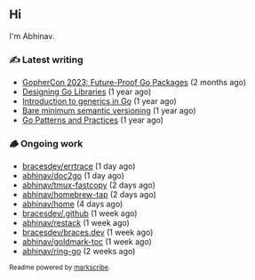 ## Hi

I'm Abhinav.

### ✍️ Latest writing


- [GopherCon 2023: Future-Proof Go Packages](https://abhinavg.net/2023/09/27/future-proof-packages/) (2 months ago)
- [Designing Go Libraries](https://abhinavg.net/2022/12/06/designing-go-libraries/) (1 year ago)
- [Introduction to generics in Go](https://abhinavg.net/2022/11/23/generics-intro/) (1 year ago)
- [Bare minimum semantic versioning](https://abhinavg.net/2022/11/07/semver/) (1 year ago)
- [Go Patterns and Practices](https://abhinavg.net/2022/09/19/go-patterns-and-practices-talk/) (1 year ago)

### 🪵 Ongoing work


- [bracesdev/errtrace](https://github.com/bracesdev/errtrace) (1 day ago)
- [abhinav/doc2go](https://github.com/abhinav/doc2go) (1 day ago)
- [abhinav/tmux-fastcopy](https://github.com/abhinav/tmux-fastcopy) (2 days ago)
- [abhinav/homebrew-tap](https://github.com/abhinav/homebrew-tap) (2 days ago)
- [abhinav/home](https://github.com/abhinav/home) (4 days ago)
- [bracesdev/.github](https://github.com/bracesdev/.github) (1 week ago)
- [abhinav/restack](https://github.com/abhinav/restack) (1 week ago)
- [bracesdev/braces.dev](https://github.com/bracesdev/braces.dev) (1 week ago)
- [abhinav/goldmark-toc](https://github.com/abhinav/goldmark-toc) (1 week ago)
- [abhinav/ring-go](https://github.com/abhinav/ring-go) (2 weeks ago)

<sub>Readme powered by [markscribe](https://github.com/muesli/markscribe).</sub>

